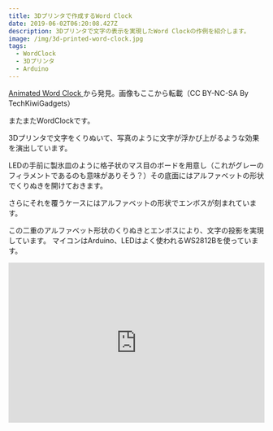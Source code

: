 ```yaml
---
title: 3Dプリンタで作成するWord Clock
date: 2019-06-02T06:20:08.427Z
description: 3Dプリンタで文字の表示を実現したWord Clockの作例を紹介します。
image: /img/3d-printed-word-clock.jpg
tags:
  - WordClock
  - 3Dプリンタ
  - Arduino
---
```

[Animated Word Clock](https://www.instructables.com/id/Matrix-Word-Clock/)から発見。画像もここから転載（CC BY-NC-SA By TechKiwiGadgets）

またまたWordClockです。

3Dプリンタで文字をくりぬいて、写真のように文字が浮かび上がるような効果を演出しています。

LEDの手前に製氷皿のように格子状のマス目のボードを用意し（これがグレーのフィラメントであるのも意味がありそう？）その底面にはアルファベットの形状でくりぬきを開けておきます。

さらにそれを覆うケースにはアルファベットの形状でエンボスが刻まれています。

この二重のアルファベット形状のくりぬきとエンボスにより、文字の投影を実現しています。
マイコンはArduino、LEDはよく使われるWS2812Bを使っています。

<iframe width="100%" height="315" src="https://www.youtube.com/embed/_8R0CA6hrJg" frameborder="0" allow="accelerometer; autoplay; encrypted-media; gyroscope; picture-in-picture" allowfullscreen></iframe>
